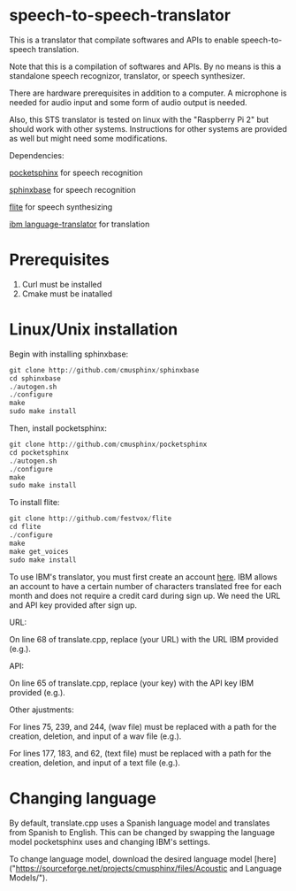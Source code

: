 # speech-to-speech-translator
This is a translator that compilate softwares and APIs to enable speech-to-speech translation.

Note that this is a compilation of softwares and APIs. By no means is this a standalone speech recognizor, translator, or speech synthesizer.

There are hardware prerequisites in addition to a computer. A microphone is needed for audio input and some form of audio output is needed.

Also, this STS translator is tested on linux with the "Raspberry Pi 2" but should work with other systems. Instructions for other systems are provided as well but might need some modifications.

Dependencies:

[pocketsphinx](https://github.com/cmusphinx/pocketsphinx) for speech recognition

[sphinxbase](https://github.com/cmusphinx/sphinxbase) for speech recognition

[flite](https://github.com/festvox/flite) for speech synthesizing

[ibm language-translator](https://www.ibm.com/watson/services/language-translator/) for translation

# Prerequisites 

1. Curl must be installed
2. Cmake must be inatalled

# Linux/Unix installation
Begin with installing sphinxbase:
```python
git clone http://github.com/cmusphinx/sphinxbase
cd sphinxbase
./autogen.sh
./configure
make
sudo make install
```
Then, install pocketsphinx:
```python
git clone http://github.com/cmusphinx/pocketsphinx
cd pocketsphinx
./autogen.sh
./configure
make
sudo make install
```
To install flite:
```python
git clone http://github.com/festvox/flite
cd flite
./configure
make
make get_voices
sudo make install
```
To use IBM's translator, you must first create an account [here](https://www.ibm.com/watson/services/language-translator/). IBM allows an account to have a certain number of characters translated free for each month and does not require a credit card during sign up. We need the URL and API key provided after sign up. 

URL:

On line 68 of translate.cpp, replace (your URL) with the URL IBM provided (e.g.). 

API:

On line 65 of translate.cpp, replace (your key) with the API key IBM provided (e.g.).

Other ajustments:

For lines 75, 239, and 244, (wav file) must be replaced with a path for the creation, deletion, and input of a wav file (e.g.).

For lines 177, 183, and 62, (text file) must be replaced with a path for the creation, deletion, and input of a text file (e.g.).

# Changing language
By default, translate.cpp uses a Spanish language model and translates from Spanish to English. This can be changed by swapping the language model pocketsphinx uses and changing IBM's settings. 

To change language model, download the desired language model [here]("https://sourceforge.net/projects/cmusphinx/files/Acoustic and Language Models/"). 
